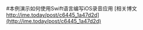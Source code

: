#本例演示如何使用Swift语言编写iOS录音应用
[相关博文 http://ime.today/post/c6445_1a47d2d](http://ime.today/post/c6445_1a47d2d)
